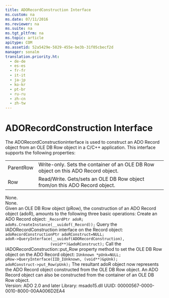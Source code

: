 ```yaml
---
title: ADORecordConstruction Interface
ms.custom: na
ms.date: 07/11/2016
ms.reviewer: na
ms.suite: na
ms.tgt_pltfrm: na
ms.topic: article
apitype: COM
ms.assetid: 52a5429e-5829-455e-be3b-31f05cbecf2d
manager: sonalm
translation.priority.ht: 
  - de-de
  - es-es
  - fr-fr
  - it-it
  - ja-jp
  - ko-kr
  - pt-br
  - ru-ru
  - zh-cn
  - zh-tw
---
```

# ADORecordConstruction Interface
<?xml version="1.0" encoding="utf-8"?>
<developerReferenceWithoutSyntaxDocument xmlns="http://ddue.schemas.microsoft.com/authoring/2003/5" xmlns:xlink="http://www.w3.org/1999/xlink" xmlns:xsi="http://www.w3.org/2001/XMLSchema-instance" xsi:schemaLocation="http://ddue.schemas.microsoft.com/authoring/2003/5 http://dduestorage.blob.core.windows.net/ddueschema/developer.xsd">
  <introduction>
    <para>The <legacyBold>ADORecordConstruction</legacyBold>interface is used to construct an ADO <legacyBold>Record</legacyBold> object from an OLE DB <legacyBold>Row</legacyBold> object in a C/C++ application.</para>
    <para>This interface supports the following properties:</para>
  </introduction>
  <section>
    <title>Properties</title>
    <content>
      <table xmlns:caps="http://schemas.microsoft.com/build/caps/2013/11">
        <tbody>
          <tr>
            <TD>
              <para>
              <legacyLink xlink:href="5ea8029b-eda4-490b-ae84-2ad036fb582f">ParentRow</legacyLink>
            </para>
            </TD>
            <TD>
              <para>Write-only.
Sets the container of an OLE DB <legacyBold>Row</legacyBold> object on this ADO <legacyBold>Record</legacyBold> object.</para>
            </TD>
          </tr>
          <tr>
            <TD>
              <para>
              <legacyLink xlink:href="21019d89-2dd1-4a26-ac6f-384b81d66949">Row</legacyLink>
            </para>
            </TD>
            <TD>
              <para>Read/Write.
Gets/sets an OLE DB <legacyBold>Row</legacyBold> object from/on this ADO <legacyBold>Record</legacyBold> object.</para>
            </TD>
          </tr>
        </tbody>
      </table>
    </content>
  </section>
  <section>
    <title>Methods</title>
    <content>
      <para>None.</para>
    </content>
  </section>
  <section>
    <title>Events</title>
    <content>
      <para>None.</para>
    </content>
  </section>
  <languageReferenceRemarks>
    <content>
      <para>Given an OLE DB <legacyBold>Row</legacyBold> object (<codeInline>pRow</codeInline>), the construction of an ADO <legacyBold>Record</legacyBold> object (<codeInline>adoR</codeInline>), amounts to the following three basic operations:

</para>
      <list class="ordered">
        <listItem>
          <para>Create an ADO <legacyBold>Record</legacyBold> object:
</para>
          <code>_RecordPtr adoR;
adoRs.CreateInstance(__uuidof(_Record));</code>
        </listItem>
        <listItem>
          <para>Query the <legacyBold>IADORecordConstruction</legacyBold> interface on the <legacyBold>Record</legacyBold> object:
</para>
          <code>adoRecordConstructionPtr adoRConstruct=NULL;
adoR-&gt;QueryInterface(__uuidof(ADORecordConstruction),
                    (void**)&amp;adoRConstruct);</code>
        </listItem>
        <listItem>
          <para>Call the <legacyBold>IADORecordConstruction::put_Row</legacyBold> property method to set the OLE DB <legacyBold>Row</legacyBold> object on the ADO <legacyBold>Record</legacyBold> object:
</para>
          <code>IUnknown *pUnk=NULL;
pRow-&gt;QueryInterface(IID_IUnknown, (void**)&amp;pUnk);
adoRConstruct-&gt;put_Row(pUnk);</code>
        </listItem>
      </list>
      <para>The resultant <legacyBold>adoR</legacyBold> object now represents the ADO <legacyBold>Record</legacyBold> object constructed from the OLE DB <legacyBold>Row</legacyBold> object.</para>
      <para>An ADO <legacyBold>Record</legacyBold> object can also be constructed from the container of an OLE DB <legacyBold>Row</legacyBold> object.</para>
    </content>
  </languageReferenceRemarks>
  <section>
    <title>Requirements</title>
    <content>
      <para>
        <legacyBold>Version:</legacyBold> ADO 2.0 and later</para>
      <para>
        <legacyBold>Library:</legacyBold> msado15.dll</para>
      <para>
        <legacyBold>UUID:</legacyBold> 00000567-0000-0010-8000-00AA006D2EA4</para>
    </content>
  </section>
  <relatedTopics />
</developerReferenceWithoutSyntaxDocument>